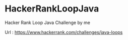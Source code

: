 # HackerRankLoopJava
Hacker Rank Loop Java Challenge by me

Url : https://www.hackerrank.com/challenges/java-loops
